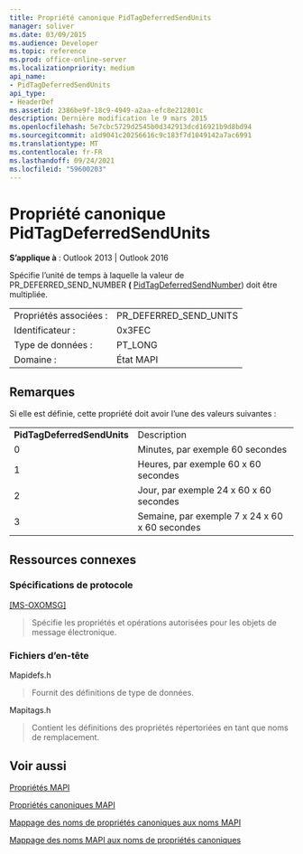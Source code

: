 ```yaml
---
title: Propriété canonique PidTagDeferredSendUnits
manager: soliver
ms.date: 03/09/2015
ms.audience: Developer
ms.topic: reference
ms.prod: office-online-server
ms.localizationpriority: medium
api_name:
- PidTagDeferredSendUnits
api_type:
- HeaderDef
ms.assetid: 2386be9f-18c9-4949-a2aa-efc8e212801c
description: Dernière modification le 9 mars 2015
ms.openlocfilehash: 5e7cbc5729d2545b0d342913dcd16921b9d8bd94
ms.sourcegitcommit: a1d9041c20256616c9c183f7d1049142a7ac6991
ms.translationtype: MT
ms.contentlocale: fr-FR
ms.lasthandoff: 09/24/2021
ms.locfileid: "59600203"
---
```

# <a name="pidtagdeferredsendunits-canonical-property"></a>Propriété canonique PidTagDeferredSendUnits

  
  
**S’applique à** : Outlook 2013 | Outlook 2016 
  
Spécifie l’unité de temps à laquelle la valeur de PR_DEFERRED_SEND_NUMBER **(** [PidTagDeferredSendNumber](pidtagdeferredsendnumber-canonical-property.md)) doit être multipliée.
  
|||
|:-----|:-----|
|Propriétés associées :  <br/> |PR_DEFERRED_SEND_UNITS  <br/> |
|Identificateur :  <br/> |0x3FEC  <br/> |
|Type de données :  <br/> |PT_LONG  <br/> |
|Domaine :  <br/> |État MAPI  <br/> |
   
## <a name="remarks"></a>Remarques

Si elle est définie, cette propriété doit avoir l’une des valeurs suivantes :
  
|||
|:-----|:-----|
|**PidTagDeferredSendUnits** <br/> |Description  <br/> |
|0  <br/> |Minutes, par exemple 60 secondes  <br/> |
|1  <br/> |Heures, par exemple 60 x 60 secondes  <br/> |
|2  <br/> |Jour, par exemple 24 x 60 x 60 secondes  <br/> |
|3  <br/> |Semaine, par exemple 7 x 24 x 60 x 60 secondes  <br/> |
   
## <a name="related-resources"></a>Ressources connexes

### <a name="protocol-specifications"></a>Spécifications de protocole

[[MS-OXOMSG]](https://msdn.microsoft.com/library/daa9120f-f325-4afb-a738-28f91049ab3c%28Office.15%29.aspx)
  
> Spécifie les propriétés et opérations autorisées pour les objets de message électronique.
    
### <a name="header-files"></a>Fichiers d’en-tête

Mapidefs.h
  
> Fournit des définitions de type de données.
    
Mapitags.h
  
> Contient les définitions des propriétés répertoriées en tant que noms de remplacement.
    
## <a name="see-also"></a>Voir aussi



[Propriétés MAPI](mapi-properties.md)
  
[Propriétés canoniques MAPI](mapi-canonical-properties.md)
  
[Mappage des noms de propriétés canoniques aux noms MAPI](mapping-canonical-property-names-to-mapi-names.md)
  
[Mappage des noms MAPI aux noms de propriétés canoniques](mapping-mapi-names-to-canonical-property-names.md)

